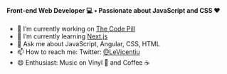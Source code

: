 #### Front-end Web Developer :computer: • Passionate about JavaScript and CSS :heart:

- 🔭 I’m currently working on [The Code Pill](https://thecodepill.com)
- 🌱 I’m currently learning [Next.js](https://nextjs.org)
- 💬 Ask me about JavaScript, Angular, CSS, HTML
- 📫 How to reach me: Twitter: [@LeVicentiu](https://twitter.com/LeVicentiu)
- 😄 Enthusiast: Music on Vinyl :musical_note: and Coffee :coffee:

